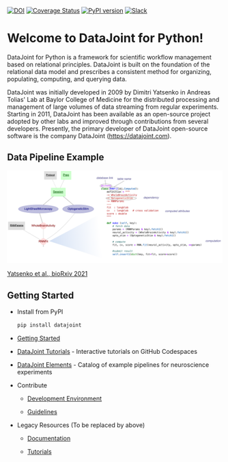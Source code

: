 [![DOI](https://zenodo.org/badge/16774/datajoint/datajoint-python.svg)](https://zenodo.org/badge/latestdoi/16774/datajoint/datajoint-python)
[![Coverage Status](https://coveralls.io/repos/datajoint/datajoint-python/badge.svg?branch=master&service=github)](https://coveralls.io/github/datajoint/datajoint-python?branch=master)
[![PyPI version](https://badge.fury.io/py/datajoint.svg)](http://badge.fury.io/py/datajoint)
[![Slack](https://img.shields.io/badge/slack-chat-green.svg)](https://datajoint.slack.com/)

# Welcome to DataJoint for Python!

DataJoint for Python is a framework for scientific workflow management based on relational principles. DataJoint is built on the foundation of the relational data model and prescribes a consistent method for organizing, populating, computing, and querying data.

DataJoint was initially developed in 2009 by Dimitri Yatsenko in Andreas Tolias' Lab at Baylor College of Medicine for the distributed processing and management of large volumes of data streaming from regular experiments. Starting in 2011, DataJoint has been available as an open-source project adopted by other labs and improved through contributions from several developers.
Presently, the primary developer of DataJoint open-source software is the company DataJoint (https://datajoint.com).

## Data Pipeline Example

![pipeline](https://raw.githubusercontent.com/datajoint/datajoint-python/main/images/pipeline.png)

[Yatsenko et al., bioRxiv 2021](https://doi.org/10.1101/2021.03.30.437358)

## Getting Started

- Install from PyPI

     ```bash
     pip install datajoint
     ```

- [Getting Started](https://datajoint.com/docs/core/datajoint-python/latest/getting-started/)

- [DataJoint Tutorials](https://github.com/datajoint/datajoint-tutorials) - Interactive tutorials on GitHub Codespaces

- [DataJoint Elements](https://datajoint.com/docs/elements/) - Catalog of example pipelines for neuroscience experiments

- Contribute
  - [Development Environment](https://datajoint.com/docs/core/datajoint-python/latest/develop/)

  - [Guidelines](https://datajoint.com/docs/community/contribute/)

- Legacy Resources (To be replaced by above)
  - [Documentation](https://docs.datajoint.org)

  - [Tutorials](https://tutorials.datajoint.org)
